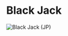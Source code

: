 # Black Jack

![Black Jack (JP)](https://raw.githubusercontent.com/toruurakawa/Encyclopedia-of-Binary-Card-Games/master/Images/bc.png)
